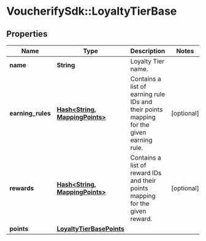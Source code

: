 # VoucherifySdk::LoyaltyTierBase

## Properties

| Name | Type | Description | Notes |
| ---- | ---- | ----------- | ----- |
| **name** | **String** | Loyalty Tier name. |  |
| **earning_rules** | [**Hash&lt;String, MappingPoints&gt;**](MappingPoints.md) | Contains a list of earning rule IDs and their points mapping for the given earning rule. | [optional] |
| **rewards** | [**Hash&lt;String, MappingPoints&gt;**](MappingPoints.md) | Contains a list of reward IDs and their points mapping for the given reward. | [optional] |
| **points** | [**LoyaltyTierBasePoints**](LoyaltyTierBasePoints.md) |  |  |

